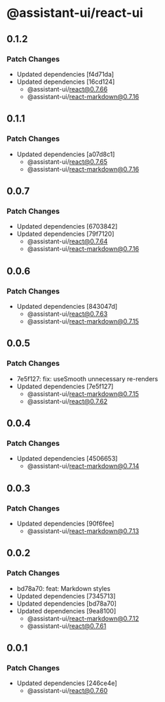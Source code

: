 # @assistant-ui/react-ui

## 0.1.2

### Patch Changes

- Updated dependencies [f4d71da]
- Updated dependencies [16cd124]
  - @assistant-ui/react@0.7.66
  - @assistant-ui/react-markdown@0.7.16

## 0.1.1

### Patch Changes

- Updated dependencies [a07d8c1]
  - @assistant-ui/react@0.7.65
  - @assistant-ui/react-markdown@0.7.16

## 0.0.7

### Patch Changes

- Updated dependencies [6703842]
- Updated dependencies [79f7120]
  - @assistant-ui/react@0.7.64
  - @assistant-ui/react-markdown@0.7.16

## 0.0.6

### Patch Changes

- Updated dependencies [843047d]
  - @assistant-ui/react@0.7.63
  - @assistant-ui/react-markdown@0.7.15

## 0.0.5

### Patch Changes

- 7e5f127: fix: useSmooth unnecessary re-renders
- Updated dependencies [7e5f127]
  - @assistant-ui/react-markdown@0.7.15
  - @assistant-ui/react@0.7.62

## 0.0.4

### Patch Changes

- Updated dependencies [4506653]
  - @assistant-ui/react-markdown@0.7.14

## 0.0.3

### Patch Changes

- Updated dependencies [90f6fee]
  - @assistant-ui/react-markdown@0.7.13

## 0.0.2

### Patch Changes

- bd78a70: feat: Markdown styles
- Updated dependencies [7345713]
- Updated dependencies [bd78a70]
- Updated dependencies [9ea8100]
  - @assistant-ui/react-markdown@0.7.12
  - @assistant-ui/react@0.7.61

## 0.0.1

### Patch Changes

- Updated dependencies [246ce4e]
  - @assistant-ui/react@0.7.60

